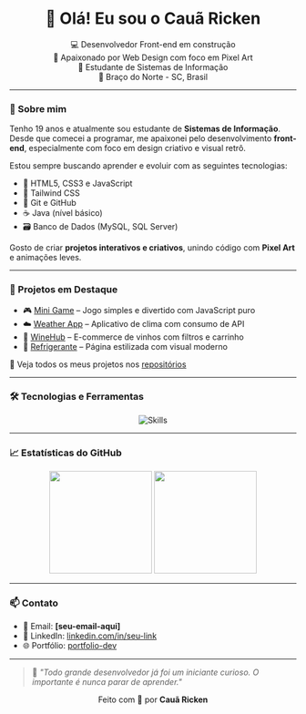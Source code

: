 <h1 align="center">👋 Olá! Eu sou o Cauã Ricken</h1>

<p align="center">
  💻 Desenvolvedor Front-end em construção <br>
  🎨 Apaixonado por Web Design com foco em Pixel Art <br>
  🚀 Estudante de Sistemas de Informação <br>
  📍 Braço do Norte - SC, Brasil
</p>

---

### 🧠 Sobre mim

Tenho 19 anos e atualmente sou estudante de **Sistemas de Informação**. Desde que comecei a programar, me apaixonei pelo desenvolvimento **front-end**, especialmente com foco em design criativo e visual retrô.

Estou sempre buscando aprender e evoluir com as seguintes tecnologias:

- 🧩 HTML5, CSS3 e JavaScript  
- 🎨 Tailwind CSS  
- 🔧 Git e GitHub  
- ☕ Java (nível básico)  
- 🗃️ Banco de Dados (MySQL, SQL Server)  

Gosto de criar **projetos interativos e criativos**, unindo código com **Pixel Art** e animações leves.

---

### 💼 Projetos em Destaque

- 🎮 [Mini Game](https://dev-caua-ricken.github.io/Mini-Game/) – Jogo simples e divertido com JavaScript puro  
- ☁️ [Weather App](https://dev-caua-ricken.github.io/weather/) – Aplicativo de clima com consumo de API  
- 🛒 [WineHub](https://caua-ricken.github.io/WineHub/) – E-commerce de vinhos com filtros e carrinho  
- 🥤 [Refrigerante](https://dev-caua-ricken.github.io/refrigerante/) – Página estilizada com visual moderno

🔗 Veja todos os meus projetos nos [repositórios](https://github.com/dev-caua-ricken?tab=repositories)

---

### 🛠️ Tecnologias e Ferramentas

<p align="center">
  <img src="https://skillicons.dev/icons?i=html,css,js,tailwind,java,git,github,vscode" alt="Skills" />
</p>

---

### 📈 Estatísticas do GitHub

<p align="center">
  <img height="180em" src="https://github-readme-stats.vercel.app/api?username=dev-caua-ricken&show_icons=true&theme=tokyonight" />
  <img height="180em" src="https://github-readme-stats.vercel.app/api/top-langs/?username=dev-caua-ricken&layout=compact&theme=tokyonight" />
</p>

---

### 📫 Contato

- 📧 Email: **[seu-email-aqui]**
- 💼 LinkedIn: [linkedin.com/in/seu-link](https://linkedin.com/in/seu-link)
- 🌐 Portfólio: [portfolio-dev](https://bit.ly/portfolio-dev)

---

> 🧠 *"Todo grande desenvolvedor já foi um iniciante curioso. O importante é nunca parar de aprender."*

<p align="center">
  Feito com 💙 por <strong>Cauã Ricken</strong>
</p>
